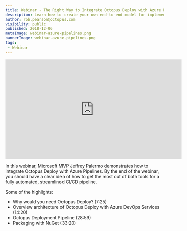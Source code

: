 ```yaml
---
title: Webinar - The Right Way to Integrate Octopus Deploy with Azure Pipelines
description: Learn how to create your own end-to-end model for implementing an automated DevOps pipeline.
author: rob.pearson@octopus.com
visibility: public
published: 2018-12-06
metaImage: webinar-azure-pipelines.png
bannerImage: webinar-azure-pipelines.png
tags:
 - Webinar
---
```


<iframe width="560" height="315"  src="https://www.youtube.com/embed/NAAHowy83iY" frameborder="0" allowfullscreen></iframe>

In this webinar, Microsoft MVP Jeffrey Palermo demonstrates how to integrate Octopus Deploy with Azure Pipelines. By the end of the webinar, you should have a clear idea of how to get the most out of both tools for a fully automated, streamlined CI/CD pipeline.

Some of the highlights:
*  Why would you need Octopus Deploy? (7:25)
* Overview architecture of Octopus Deploy with Azure DevOps Services (14:20)
* Octopus Deployment Pipeline (28:59)
* Packaging with NuGet (33:20)

